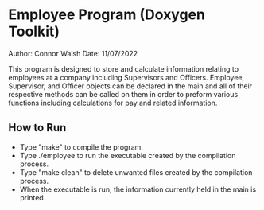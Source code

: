 # Employee Program (Doxygen Toolkit)
Author: Connor Walsh
Date: 11/07/2022

This program is designed to store and calculate information relating to employees at a company including Supervisors and Officers. Employee, Supervisor, and Officer objects can be declared in the main and all of their respective methods can be called on them in order to preform various functions including calculations for pay and related information.  

## How to Run
* Type "make" to compile the program.
* Type ./employee to run the executable created by the compilation process.
* Type "make clean" to delete unwanted files created by the compilation process.
* When the executable is run, the information currently held in the main is printed.